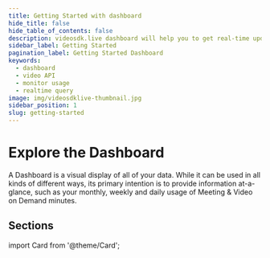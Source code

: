 ```yaml
---
title: Getting Started with dashboard
hide_title: false
hide_table_of_contents: false
description: videosdk.live dashboard will help you to get real-time updates of all the meetings, live streams and videos. It will also help you to monitor services.
sidebar_label: Getting Started
pagination_label: Getting Started Dashboard
keywords:
  - dashboard
  - video API
  - monitor usage
  - realtime query
image: img/videosdklive-thumbnail.jpg
sidebar_position: 1
slug: getting-started
---
```


# Explore the Dashboard

A Dashboard is a visual display of all of your data. While it can be used in all kinds of different ways, its primary intention is to provide information at-a-glance, such as your monthly, weekly and daily usage of Meeting & Video on Demand minutes.

## Sections

import Card from '@theme/Card';

<div class="container guide-steps-block">
  <div class="row ">
    <div class="col col--6">
      <Card heading="1. Dashboard" link="/docs/guide/prebuilt-video-and-audio-calling/signup-and-create-api" description="Lorem ipsum" />
    </div>
    <div class="col col--6" >
      <Card heading="2. Meetings" link="/docs/guide/prebuilt-video-and-audio-calling/client-setup" description="Lorem ipsum"  />
    </div>
  </div>
  <div class="row " >
    <div class="col col--6">
      <Card heading="3. Video on Demand" link="/docs/guide/prebuilt-video-and-audio-calling/features/join-screen" description="Lorem ipsum" />
    </div>
    <div class="col col--6">
      <Card heading="4. Live Streaming" link="/docs/guide/prebuilt-video-and-audio-calling/features/join-screen" description="Lorem ipsum" />
    </div>
    
  </div>
  <div class="row " >
    <div class="col col--6">
      <Card heading="5. Settings" link="/docs/guide/prebuilt-video-and-audio-calling/features/join-screen" description="Lorem ipsum" />
    </div>
    
  </div>
</div>

<!--
## Overview

### Overview of Dashboard

Get overall overview of the dashboard.

![Video SDK Home Dashboard](/img/tutorial/dashboard-home.jpg)

### Generate your API keys

To generate api keys visit, Setting > API Keys

![Generate you API Key](/img/tutorial/api-keys-screen.jpg)

## Sessions

### Historical Sessions

See all the historical and ongoing sessions and it's details, visit Meetings > Sessions

![List down all sessions](/img/tutorial/list-session.jpg)

### Session Details

See all the details of the session

![List down all sessions](/img/tutorial/list-sessions-details.jpg)

### Historical Recordings

See all the historical and ongoing recordings and it's details, visit Meetings > Recordings

![List down all the recordings](/img/tutorial/list-recordings.jpg)

## Video On Demand

### Historical Encoding Jobs

See all the historical and ongoing encoding jobs and it's details, visit Encoder Jobs > Encoding Jobs
![List down all the encoding jobs](/img/tutorial/list-encoding-jobs.jpg)

### Encoding Job Details

Find all the details of encoding jobs by clicking on the list item.
![List down all the encoding details](/img/tutorial/list-encoding-jobs-details.jpg)

## Profile and Billing Information

### Billing Information

Manage all your billing information.

![Manage billing details](/img/tutorial/billing-details.jpg)

### List Invoices

Manage all your invoices in single

![Manage billing details](/img/tutorial/list-invoice.jpg)

:::note

Register at [app.videosdk.live](https://app.videosdk.live) to explore more.

::: -->
